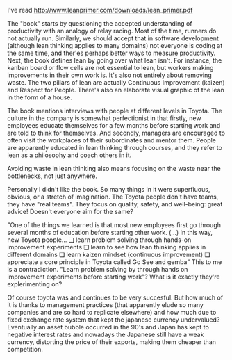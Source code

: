 I've read http://www.leanprimer.com/downloads/lean_primer.pdf

The "book" starts by questioning the accepted understanding of productivity with an analogy of relay racing. Most of the time, runners do not actually run. Similarly, we should accept that in software development (although lean thinking applies to many domains) not everyone is coding at the same time, and ther'es perhaps better ways to measure productivity. 
Next, the book defines lean by going over what lean isn't. For instance, the kanban board or flow cells are not essential to lean, but workers making improvements in their own work is. It's also not entirely about removing waste. 
The two pillars of lean are actually Continuous Improvement (kaizen) and Respect for People. There's also an elaborate visual graphic of the lean in the form of a house. 

The book mentions interviews with people at different levels in Toyota. The culture in the company is somewhat perfectionist in that firstly, new employees educate themselves for a few months before starting work and are told to think for themselves. And secondly, managers are encouraged to often visit the workplaces of their subordinates and mentor them. People are apparently educated in lean thinking through courses, and they refer to lean as a philosophy and coach others in it.

Avoiding waste in lean thinking also means focusing on the waste near the bottlenecks, not just anywhere. 

Personally I didn't like the book. So many things in it were superfluous, obvious, or a stretch of imagination. The Toyota people don't have teams, they have "real teams". They focus on quality, safety, and well-being: great advice! Doesn't everyone aim for the same?

"One of the things we learned is that most new employees first go through several months of education before starting other work. (...)
 In this way, new
Toyota people…
❑ learn problem solving through hands-on improvement experiments
❑ learn to see how lean thinking applies in different domains
❑ learn kaizen mindset (continuous improvement)
❑ appreciate a core principle in Toyota called Go See and gemba"
This to me is a contradiction. "Learn problem solving by through hands on improvement experiments before starting work"? What is it exactly they're explerimenting on? 

Of course toyota was and continues to be very succesful. But how much of it is thanks to management practices (that apparently elude so many companies and are so hard to replicate elsewhere) and how much due to fixed exchange rate system that kept the japanese currency undervalued? Eventually an asset bubble occurred in the 90's and Japan has kept to negative interest rates and nowadays the Japanese still have a weak currency, distorting the price of their exports, making them cheaper than competition. 

